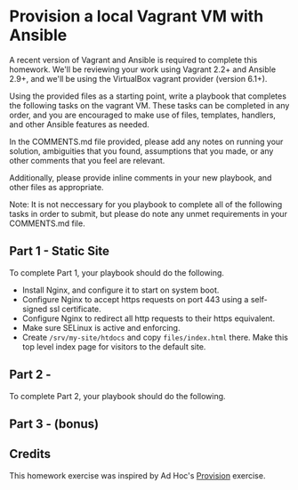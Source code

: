 # Provision a local Vagrant VM with Ansible

A recent version of Vagrant and Ansible is required to complete this homework.
We'll be reviewing your work using Vagrant 2.2+ and Ansible 2.9+, and we'll be
using the VirtualBox vagrant provider (version 6.1+).

Using the provided files as a starting point, write a playbook that completes the
following tasks on the vagrant VM.  These tasks can be completed in any order,
and you are encouraged to make use of files, templates, handlers, and other
Ansible features as needed. 

In the COMMENTS.md file provided, please add any notes on running your
solution, ambiguities that you found, assumptions that you made, or any other 
comments that you feel are relevant. 

Additionally, please provide inline comments in your new playbook, and other files 
as appropriate.

Note: It is not neccessary for you playbook to complete all of the following tasks 
in order to submit, but please do note any unmet requirements in your COMMENTS.md file. 

## Part 1 - Static Site 

To complete Part 1, your playbook should do the following. 

* Install Nginx, and configure it to start on system boot. 
* Configure Nginx to accept https requests on port 443 using a self-signed ssl
  certificate. 
* Configure Nginx to redirect all http requests to their https equivalent. 
* Make sure SELinux is active and enforcing. 
* Create `/srv/my-site/htdocs` and copy `files/index.html` there. Make this
  top level index page for visitors to the default site.   


## Part 2 - 

To complete Part 2, your playbook should do the following. 


## Part 3 -  (bonus)



## Credits

This homework exercise was inspired by Ad Hoc's [Provision](https://homework.adhoc.team/provision/) exercise. 
